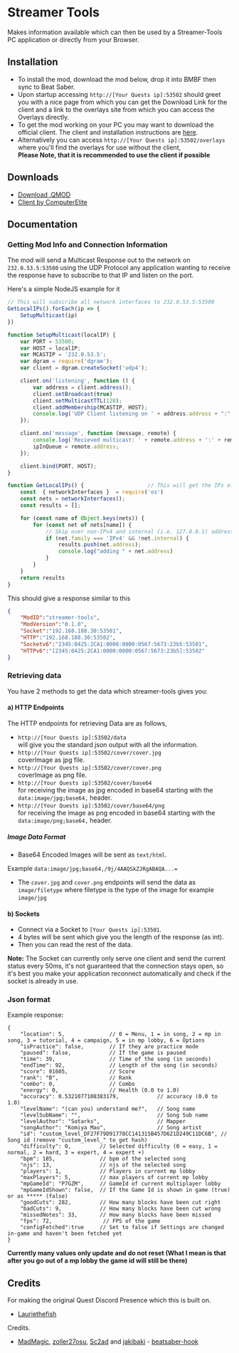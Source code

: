 # Streamer Tools

Makes information available which can then be used by a Streamer-Tools PC application or directly from your Browser.

## Installation
- To install the mod, download the mod below, drop it into BMBF then sync to Beat Saber.
- Upon startup accessing `http://[Your Quests ip]:53502` should greet you with a nice page from which you can get the Download Link for the client and a link to the overlays site from which you can access the Overlays directly.
- To get the mod working on your PC you may want to download the official client. The client and installation instructions are [here](https://github.com/ComputerElite/streamer-tools-client).
- Alternatively you can access `http://[Your Quests ip]:53502/overlays` where you'll find the overlays for use without the client, <br><b>Please Note, that it is recommended to use the client if possible</b>

## Downloads
- [Download .QMOD](https://github.com/EnderdracheLP/streamer-tools/releases/latest)
- [Client by ComputerElite](https://github.com/ComputerElite/streamer-tools-client)

## Documentation
### Getting Mod Info and Connection Information
The mod will send a Multicast Response out to the network on `232.0.53.5:53500` using the UDP Protocol any application wanting to receive the response have to subscribe to that IP and listen on the port.

Here's a simple NodeJS example for it

```js
// This will subscribe all network interfaces to 232.0.53.5:53500
GetLocalIPs().forEach(ip => {
    SetupMulticast(ip)
})

function SetupMulticast(localIP) {
    var PORT = 53500;
    var HOST = localIP;
    var MCASTIP = '232.0.53.5';
    var dgram = require('dgram');
    var client = dgram.createSocket('udp4');

    client.on('listening', function () {
        var address = client.address();
        client.setBroadcast(true)
        client.setMulticastTTL(128); 
        client.addMembership(MCASTIP, HOST);
        console.log('UDP Client listening on ' + address.address + ":" + address.port);
    });

    client.on('message', function (message, remote) {   
        console.log('Recieved multicast: ' + remote.address + ':' + remote.port +' - ' + message);
        ipInQueue = remote.address;
    });

    client.bind(PORT, HOST);
}

function GetLocalIPs() {                    // This will get the IPs of all network interfaces
	const  { networkInterfaces }  = require('os')
    const nets = networkInterfaces();
    const results = [];

    for (const name of Object.keys(nets)) {
        for (const net of nets[name]) {
            // Skip over non-IPv4 and internal (i.e. 127.0.0.1) addresses
            if (net.family === 'IPv4' && !net.internal) {
                results.push(net.address);
                console.log("adding " + net.address)
            }
        }
    }
    return results
}
```

This should give a response similar to this

```json
{
    "ModID":"streamer-tools",
    "ModVersion":"0.1.0",
    "Socket":"192.168.188.30:53501",
    "HTTP":"192.168.188.30:53502",
    "Socketv6":"2345:0425:2CA1:0000:0000:0567:5673:23b5:53501",
    "HTTPv6":"[2345:0425:2CA1:0000:0000:0567:5673:23b5]:53502"
}
```

### Retrieving data
You have 2 methods to get the data which streamer-tools gives you:

#### a) **HTTP Endpoints**

The HTTP endpoints for retrieving Data are as follows, 
- `http://[Your Quests ip]:53502/data` <br> will give you the standard json output with all the information.
- `http://[Your Quests ip]:53502/cover/cover.jpg` <br> coverImage as jpg file.
- `http://[Your Quests ip]:53502/cover/cover.png` <br>coverImage as png file.
- `http://[Your Quests ip]:53502/cover/base64` <br> for receiving the image as jpg encoded in base64 starting with the `data:image/jpg;base64,` header.
- `http://[Your Quests ip]:53502/cover/base64/png` <br> for receiving the image as png encoded in base64 starting with the `data:image/png;base64,` header.

##### Image Data Format

- Base64 Encoded Images will be sent as `text/html`.

Example `data:image/jpg;base64,/9j/4AAQSkZJRgABAQA...=`

- The `cover.jpg` and `cover.png` endpoints will send the data as `image/filetype` where filetype is the type of the image for example `image/jpg` 

#### b) **Sockets**

- Connect via a Socket to `[Your Quests ip]:53501`.
- 4 bytes will be sent which give you the length of the response (as int). 
- Then you can read the rest of the data. 
 
**Note:** The Socket can currently only serve one client and send the current status every 50ms, it's not guaranteed that the connection stays open, so it's best you make your application reconnect automatically and check if the socket is already in use.

### Json format
Example response:
```jsonc
{
    "location": 5,              // 0 = Menu, 1 = in song, 2 = mp in song, 3 = tutorial, 4 = campaign, 5 = in mp lobby, 6 = Options
    "isPractice": false,        // If they are practice mode
    "paused": false,            // If the game is paused
    "time": 39,                 // Time of the song (in seconds)
    "endTime": 92,              // Length of the song (in seconds)
    "score": 91605,             // Score
    "rank": "B",                // Rank
    "combo": 0,                 // Combo
    "energy": 0,                // Health (0.0 to 1.0)
    "accuracy": 0.5321077108383179,            // accuracy (0.0 to 1.0)
    "levelName": "(can you) understand me?",   // Song name
    "levelSubName": "",                        // Song Sub name
    "levelAuthor": "Sotarks",                  // Mapper
    "songAuthor": "Komiya Mao",                // Song artist
    "id": "custom_level_DF27F79D91778CC141315B457D621D249C11DC6B", // Song id (remove "custom_level_" to get hash)
    "difficulty": 0,         // Selected difficulty (0 = easy, 1 = normal, 2 = hard, 3 = expert, 4 = expert +)
    "bpm": 185,              // bpm of the selected song
    "njs": 13,               // njs of the selected song
    "players": 1,            // Players in current mp lobby
    "maxPlayers": 5,         // max players of current mp lobby
    "mpGameId": "P7GZM",     // GameId of current multiplayer lobby
    "mpGameIdShown": false,  // If the Game Id is shown in game (true) or as ***** (false)
    "goodCuts": 282,         // How many blocks have been cut right
    "badCuts": 9,            // How many blocks have been cut wrong
    "missedNotes": 33,       // How many blocks have been missed
    "fps": 72,                // FPS of the game
    "configFetched":true     // Set to false if Settings are changed in-game and haven't been fetched yet
}
```
**Currently many values only update and do not reset (What I mean is that after you go out of a mp lobby the game id will still be there)**

## Credits
For making the original Quest Discord Presence which this is built on.
* [Lauriethefish](https://github.com/Lauriethefish)

Credits.
* [MadMagic](https://github.com/madmagic007), [zoller27osu](https://github.com/zoller27osu), [Sc2ad](https://github.com/Sc2ad) and [jakibaki](https://github.com/jakibaki) - [beatsaber-hook](https://github.com/sc2ad/beatsaber-hook)
